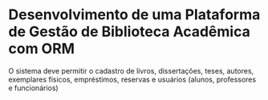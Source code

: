 # Desenvolvimento de uma Plataforma de Gestão de Biblioteca Acadêmica com ORM
O sistema deve permitir o cadastro de livros, dissertações, teses, autores, exemplares físicos, empréstimos, reservas e usuários (alunos, professores e funcionários)
